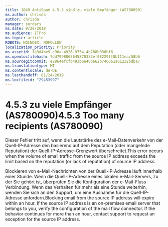 ```yaml
---
title: 1049 AntiSpam 4.5.3 sind zu viele Empfänger (AS780090)
ms.author: chrisda
author: chrisda
manager: serdars
ms.date: 9/28/2018
ms.audience: ITPro
ms.topic: article
ROBOTS: NOINDEX, NOFOLLOW
localization_priority: Priority
ms.assetid: fa3d4be9-c90a-4926-9754-4b708b038bf6
ms.openlocfilehash: 7dd7998863645870333ef08229ff8b111eac58b6
ms.sourcegitcommit: e2864efcfb493b6e46b662b746661a61232bdba7
ms.translationtype: MT
ms.contentlocale: de-DE
ms.lasthandoff: 01/24/2019
ms.locfileid: "29453997"
---
```

# <a name="453-too-many-recipients-as780090"></a><span data-ttu-id="4e105-102">4.5.3 zu viele Empfänger (AS780090)</span><span class="sxs-lookup"><span data-stu-id="4e105-102">4.5.3 Too many recipients (AS780090)</span></span>

<span data-ttu-id="4e105-103">Dieser Fehler tritt auf, wenn die Lautstärke des e-Mail-Datenverkehr von der Quell-IP-Adresse den basierend auf dem Reputation (oder mangelnde Reputation) der Quell-IP-Adresse-Grenzwert überschreitet.</span><span class="sxs-lookup"><span data-stu-id="4e105-103">This error occurs when the volume of email traffic from the source IP address exceeds the limit based on the reputation (or lack of reputation) of source IP address.</span></span>
  
<span data-ttu-id="4e105-p101">Blockieren von e-Mail-Nachrichten von der Quell-IP-Adresse läuft innerhalb einer Stunde. Wenn die Quell-IP-Adresse eines lokalen e-Mail-Servers, zu der Sie gehört ist, überprüfen Sie die Konfiguration der e-Mail-Fluss Verbindung. Wenn das Verhalten für mehr als eine Stunde weiterhin, wenden Sie sich an den Support, um eine Ausnahme für die Quell-IP-Adresse anfordern.</span><span class="sxs-lookup"><span data-stu-id="4e105-p101">Blocking email from the source IP address will expire within an hour. If the source IP address is an on-premises email server that belongs to you, verify the configuration of the mail flow connector. If the behavior continues for more than an hour, contact support to request an exception for the source IP address.</span></span>
  

